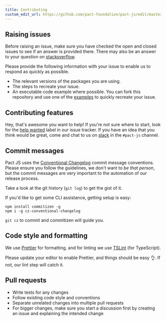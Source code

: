 ```yaml
---
title: Contributing
custom_edit_url: https://github.com/pact-foundation/pact-js/edit/master/CONTRIBUTING.md
---
```

<!-- This file has been synced from the pact-foundation/pact-js repository. Please do not edit it directly. The URL of the source file can be found in the custom_edit_url value above -->

## Raising issues

Before raising an issue, make sure you have checked the open and closed issues to see if an answer is provided there.
There may also be an answer to your question on [stackoverflow].

Please provide the following information with your issue to enable us to respond as quickly as possible.

- The relevant versions of the packages you are using.
- The steps to recreate your issue.
- An executable code example where possible. You can fork this repository and use one of the [examples] to quickly recreate your issue.

## Contributing features

Hey, that's awesome you want to help! If you're not sure where to start, look for the [help wanted](https://github.com/pact-foundation/pact-js/issues?q=is%3Aissue+is%3Aopen+label%3A%22help+wanted%22)
label in our issue tracker. If you have an idea that you think would be great, come and chat to us on [slack] in the `#pact-js` channel.

## Commit messages

Pact JS uses the [Conventional Changelog](https://github.com/bcoe/conventional-changelog-standard/blob/master/convention.md)
commit message conventions. Please ensure you follow the guidelines, we don't want to _be that person_, but the commit messages
are very important to the automation of our release process.

Take a look at the git history (`git log`) to get the gist of it.

If you'd like to get some CLI assistance, getting setup is easy:

```shell
npm install commitizen -g
npm i -g cz-conventional-changelog
```

`git cz` to commit and commitizen will guide you.

## Code style and formatting

We use [Prettier](https://prettier.io/) for formatting, and for linting we use [TSLint](https://palantir.github.io/tslint/) (for TypeScript).

Please update your editor to enable Prettier, and things should be easy 👌. If not, our lint step will catch it.

## Pull requests

- Write tests for any changes
- Follow existing code style and conventions
- Separate unrelated changes into multiple pull requests
- For bigger changes, make sure you start a discussion first by creating an issue and explaining the intended change

[stackoverflow]: https://stackoverflow.com/questions/tagged/pact
[examples]: https://github.com/pact-foundation/pact-js/tree/master/examples
[slack]: https://slack.pact.io
